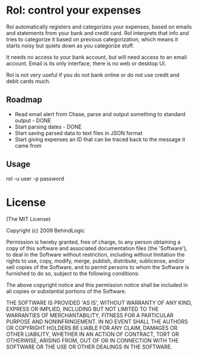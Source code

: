 # Rol: control your expenses

Rol automatically registers and categorizes your expenses, based on emails and statements from your bank and credit card. Rol interprets that info and tries to categorize it based on previous categorization, which means it starts noisy but quiets down as you categorize stuff.

It needs no access to your bank account, but will need access to an email account. Email is its only interface, there is no web or desktop UI.

Rol is not very useful if you do not bank online or do not use credit and debit cards much.

## Roadmap

* Read email alert from Chase, parse and output something to standard output - DONE
* Start parsing dates - DONE
* Start saving parsed data to text files in JSON format
* Start giving expenses an ID that can be traced back to the message it came from

## Usage

rol -u user -p password

# License

(The MIT License)

Copyright (c) 2009 BehindLogic

Permission is hereby granted, free of charge, to any person obtaining
a copy of this software and associated documentation files (the
'Software'), to deal in the Software without restriction, including
without limitation the rights to use, copy, modify, merge, publish,
distribute, sublicense, and/or sell copies of the Software, and to
permit persons to whom the Software is furnished to do so, subject to
the following conditions:

The above copyright notice and this permission notice shall be
included in all copies or substantial portions of the Software.

THE SOFTWARE IS PROVIDED 'AS IS', WITHOUT WARRANTY OF ANY KIND,
EXPRESS OR IMPLIED, INCLUDING BUT NOT LIMITED TO THE WARRANTIES OF
MERCHANTABILITY, FITNESS FOR A PARTICULAR PURPOSE AND NONINFRINGEMENT.
IN NO EVENT SHALL THE AUTHORS OR COPYRIGHT HOLDERS BE LIABLE FOR ANY
CLAIM, DAMAGES OR OTHER LIABILITY, WHETHER IN AN ACTION OF CONTRACT,
TORT OR OTHERWISE, ARISING FROM, OUT OF OR IN CONNECTION WITH THE
SOFTWARE OR THE USE OR OTHER DEALINGS IN THE SOFTWARE.
